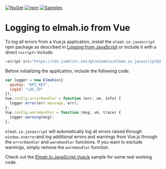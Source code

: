 [![NuGet](https://img.shields.io/nuget/v/elmah.io.javascript.svg)](https://www.nuget.org/packages/elmah.io.javascript)
[![npm](https://img.shields.io/npm/v/elmah.io.javascript.svg)](https://www.npmjs.com/package/elmah.io.javascript)
[![Samples](https://img.shields.io/badge/samples-1-brightgreen.svg)](https://github.com/elmahio/elmah.io.javascript/tree/main/samples/Elmah.Io.JavaScript.VueJs)

# Logging to elmah.io from Vue

To log all errors from a Vue.js application, install the `elmah.io.javascript` npm package as described in [Logging from JavaScript](https://docs.elmah.io/logging-to-elmah-io-from-javascript/) or include it with a direct `<script>` include:

```javascript
<script src="https://cdn.jsdelivr.net/gh/elmahio/elmah.io.javascript@3.5.1/dist/elmahio.min.js" type="text/javascript"></script>
```

Before initializing the application, include the following code:

```javascript
var logger = new Elmahio({
  apiKey: "API_KEY",
  logId: "LOG_ID"
});
Vue.config.errorHandler = function (err, vm, info) {
  logger.error(err.message, err);
};
Vue.config.warnHandler = function (msg, vm, trace) {
  logger.warning(msg);
};
```

`elmah.io.javascript` will automatically log all errors raised through `window.onerror`and log additional errors and warnings from Vue.js through the `errorHandler` and `warnHandler` functions. If you want to exclude warnings, simply remove the `warnHandler` function.

Check out the <a href="https://github.com/elmahio/elmah.io.javascript/tree/main/samples/Elmah.Io.JavaScript.VueJs" target="_blank" rel="noopener noreferrer">Elmah.Io.JavaScript.VueJs</a> sample for some real working code.